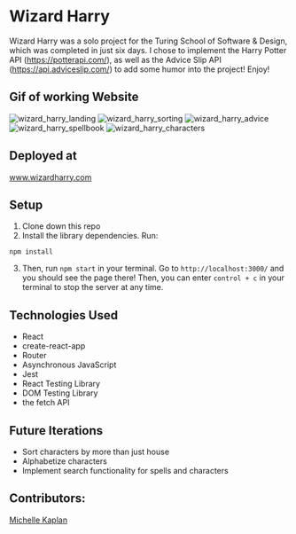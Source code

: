 # Wizard Harry

Wizard Harry was a solo project for the Turing School of Software & Design, which was completed in just six days. I chose to implement the Harry Potter API (https://potterapi.com/), as well as the Advice Slip API (https://api.adviceslip.com/) to add some humor into the project! Enjoy!

## Gif of working Website

![wizard_harry_landing](https://media.giphy.com/media/S6rlZB6rUvIxAG6fJK/giphy.gif)
![wizard_harry_sorting](https://media.giphy.com/media/QuzVuDCTU8cDGLLDZP/giphy.gif)
![wizard_harry_advice](https://media.giphy.com/media/gfN4jVtJqCbeA0jXhU/giphy.gif)
![wizard_harry_spellbook](https://media.giphy.com/media/Ut7kBgMH72BVHXYCwB/giphy.gif)
![wizard_harry_characters](https://media.giphy.com/media/fqbgfTyrggpfiEjwgT/giphy.gif)

## Deployed at

www.wizardharry.com

## Setup

1. Clone down this repo
2. Install the library dependencies. Run: 
```
npm install
```
3. Then, run `npm start` in your terminal. Go to `http://localhost:3000/` and you should see the page there! Then, you can enter `control + c` in your terminal to stop the server at any time.

## Technologies Used
- React
- create-react-app
- Router
- Asynchronous JavaScript
- Jest
- React Testing Library
- DOM Testing Library
- the fetch API

## Future Iterations
- Sort characters by more than just house
- Alphabetize characters
- Implement search functionality for spells and characters

## Contributors:

[Michelle Kaplan](https://github.com/MichelleKaplan7)
